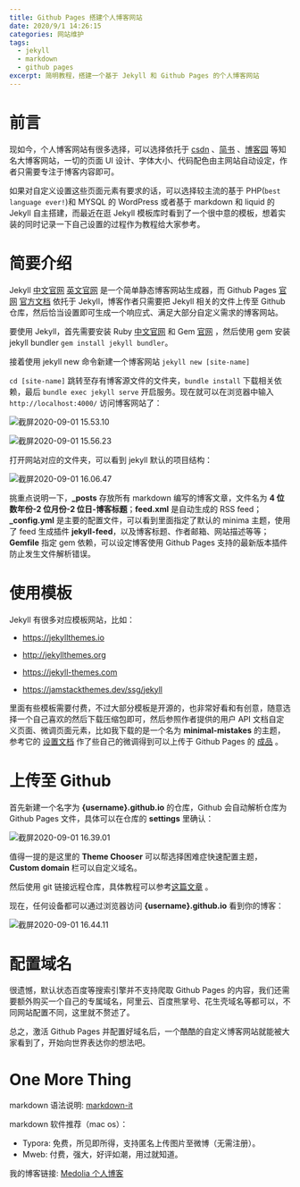 ```yaml
---
title: Github Pages 搭建个人博客网站
date: 2020/9/1 14:26:15
categories: 网站维护
tags: 
  - jekyll
  - markdown
  - github pages
excerpt: 简明教程，搭建一个基于 Jekyll 和 Github Pages 的个人博客网站
---
```




# 前言

现如今，个人博客网站有很多选择，可以选择依托于 [csdn](https://www.csdn.net/) 、[简书](https://www.jianshu.com/) 、[博客园](https://www.cnblogs.com/) 等知名大博客网站，一切的页面 UI 设计、字体大小、代码配色由主网站自动设定，作者只需要专注于博客内容即可。

如果对自定义设置这些页面元素有要求的话，可以选择较主流的基于 PHP(`best language ever!`)和 MYSQL 的 WordPress 或者基于 markdown 和 liquid 的 Jekyll 自主搭建，而最近在逛 Jekyll 模板库时看到了一个很中意的模板，想着实装的同时记录一下自己设置的过程作为教程给大家参考。

# 简要介绍

Jekyll [中文官网](http://jekyllcn.com/) [英文官网](https://jekyllrb.com/) 是一个简单静态博客网站生成器，而 Github Pages [官网](https://pages.github.com/) [官方文档](https://docs.github.com/en/github/working-with-github-pages) 依托于 Jekyll，博客作者只需要把 Jekyll 相关的文件上传至 Github 仓库，然后恰当设置即可生成一个响应式、满足大部分自定义需求的博客网站。

要使用 Jekyll，首先需要安装 Ruby [中文官网](https://www.ruby-lang.org/zh_cn/) 和 Gem [官网](https://rubygems.org/) ，然后使用 gem 安装 jekyll bundler `gem install jekyll bundler`。

接着使用 jekyll  new 命令新建一个博客网站 `jekyll new [site-name]` 

`cd [site-name]` 跳转至存有博客源文件的文件夹，`bundle install` 下载相关依赖，最后 `bundle exec jekyll serve` 开启服务。现在就可以在浏览器中输入 `http://localhost:4000/` 访问博客网站了：

![截屏2020-09-01 15.53.10](https://tva1.sinaimg.cn/large/007S8ZIlgy1gib7bognrlj312q0qi12q.jpg)

![截屏2020-09-01 15.56.23](https://tva1.sinaimg.cn/large/007S8ZIlgy1gib7f1ccdrj314y0u04hg.jpg)

打开网站对应的文件夹，可以看到 jekyll 默认的项目结构：

![截屏2020-09-01 16.06.47](https://tva1.sinaimg.cn/large/007S8ZIlgy1gib7purhfsj30ke0sy41i.jpg)

挑重点说明一下，**_posts** 存放所有 markdown 编写的博客文章，文件名为 **4 位数年份-2 位月份-2 位日-博客标题**；**feed.xml** 是自动生成的 RSS feed；**_config.yml** 是主要的配置文件，可以看到里面指定了默认的 minima 主题，使用了 feed 生成插件 **jekyll-feed**，以及博客标题、作者邮箱、网站描述等等；**Gemfile** 指定 gem 依赖，可以设定博客使用 Github Pages 支持的最新版本插件防止发生文件解析错误。 

# 使用模板

Jekyll 有很多对应模板网站，比如：

+ <https://jekyllthemes.io>

+ <http://jekyllthemes.org>

+ <https://jekyll-themes.com>

+ <https://jamstackthemes.dev/ssg/jekyll> 

里面有些模板需要付费，不过大部分模板是开源的，也非常好看和有创意，随意选择一个自己喜欢的然后下载压缩包即可，然后参照作者提供的用户 API 文档自定义页面、微调页面元素，比如我下载的是一个名为 **minimal-mistakes** 的主题，参考它的 [设置文档](https://mmistakes.github.io/minimal-mistakes/) 作了些自己的微调得到可以上传于 Github Pages 的 [成品](https://github.com/medolia/medolia.github.io) 。

# 上传至 Github

首先新建一个名字为 **{username}.github.io** 的仓库，Github 会自动解析仓库为 Github Pages 文件，具体可以在仓库的 **settings** 里确认：

![截屏2020-09-01 16.39.01](https://tva1.sinaimg.cn/large/007S8ZIlgy1gib8ndzi63j318q0u07ax.jpg)

值得一提的是这里的 **Theme Chooser** 可以帮选择困难症快速配置主题，**Custom domain** 栏可以自定义域名。

然后使用 git 链接远程仓库，具体教程可以参考[这篇文章](https://www.jianshu.com/p/1b65ed31da97) 。

现在，任何设备都可以通过浏览器访问 **{username}.github.io** 看到你的博客：

![截屏2020-09-01 16.44.11](https://tva1.sinaimg.cn/large/007S8ZIlgy1gib8srwehjj314y0u0hdy.jpg)

# 配置域名

很遗憾，默认状态百度等搜索引擎并不支持爬取 Github Pages 的内容，我们还需要额外购买一个自己的专属域名，阿里云、百度熊掌号、花生壳域名等都可以，不同网站配置不同，这里就不赘述了。

总之，激活 Github Pages 并配置好域名后，一个酷酷的自定义博客网站就能被大家看到了，开始向世界表达你的想法吧。

# One More Thing

markdown 语法说明: [markdown-it](https://markdown-it.github.io/)

markdown 软件推荐（mac os）：

+ Typora: 免费，所见即所得，支持匿名上传图片至微博（无需注册）。
+ Mweb: 付费，强大，好评如潮，用过就知道。

我的博客链接: [Medolia 个人博客](https://medolia.github.io/)

